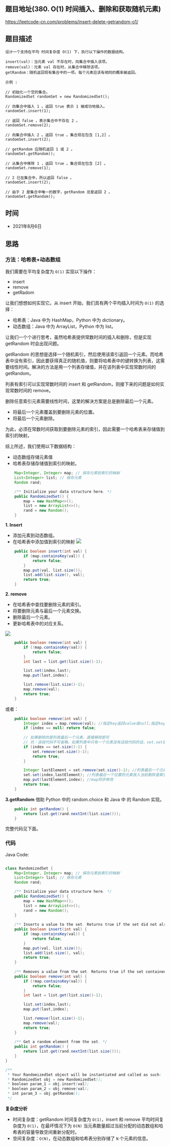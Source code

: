 
## 题目地址(380. O(1) 时间插入、删除和获取随机元素)

https://leetcode-cn.com/problems/insert-delete-getrandom-o1/

## 题目描述

```
设计一个支持在平均 时间复杂度 O(1) 下，执行以下操作的数据结构。

insert(val)：当元素 val 不存在时，向集合中插入该项。
remove(val)：元素 val 存在时，从集合中移除该项。
getRandom：随机返回现有集合中的一项。每个元素应该有相同的概率被返回。

示例 :

// 初始化一个空的集合。
RandomizedSet randomSet = new RandomizedSet();

// 向集合中插入 1 。返回 true 表示 1 被成功地插入。
randomSet.insert(1);

// 返回 false ，表示集合中不存在 2 。
randomSet.remove(2);

// 向集合中插入 2 。返回 true 。集合现在包含 [1,2] 。
randomSet.insert(2);

// getRandom 应随机返回 1 或 2 。
randomSet.getRandom();

// 从集合中移除 1 ，返回 true 。集合现在包含 [2] 。
randomSet.remove(1);

// 2 已在集合中，所以返回 false 。
randomSet.insert(2);

// 由于 2 是集合中唯一的数字，getRandom 总是返回 2 。
randomSet.getRandom();

```

## 时间

- 2021年8月6日

## 思路

### 方法：哈希表+动态数组

我们需要在平均复杂度为 `O(1)` 实现以下操作：
- insert
- remove
- getRadom

让我们想想如何实现它。从 insert 开始，我们具有两个平均插入时间为 `O(1)` 的选择：

- 哈希表：Java 中为 HashMap，Python 中为 dictionary。
- 动态数组：Java 中为 ArrayList，Python 中为 list。

让我们一个个进行思考，虽然哈希表提供常数时间的插入和删除，但是实现 getRandom 时会出现问题。

getRandom 的思想是选择一个随机索引，然后使用该索引返回一个元素。而哈希表中没有索引，因此要获得真正的随机值，则要将哈希表中的键转换为列表，这需要线性时间。解决的方法是用一个列表存储值，并在该列表中实现常数时间的 getRandom。

列表有索引可以实现常数时间的 insert 和 getRandom，则接下来的问题是如何实现常数时间的 remove。

删除任意索引元素需要线性时间，这里的解决方案是总是删除最后一个元素。

- 将最后一个元素覆盖到要删除元素的位置。
- 将最后一个元素删除。

为此，必须在常数时间获取到要删除元素的索引，因此需要一个哈希表来存储值到索引的映射。

综上所述，我们使用以下数据结构：

- 动态数组存储元素值
- 哈希表存储存储值到索引的映射。
```java
    Map<Integer, Integer> map; // 保存元素到索引的映射
    List<Integer> list; // 保存元素
    Random rand;

    /** Initialize your data structure here. */
    public RandomizedSet() {
        map = new HashMap<>();
        list = new ArrayList<>();
        rand = new Random();
    }
```
**1. Insert**
- 添加元素到动态数组。
- 在哈希表中添加值到索引的映射
![](https://imgconvert.csdnimg.cn/aHR0cHM6Ly9waWMubGVldGNvZGUtY24uY29tL0ZpZ3VyZXMvMzgwL2lzZXJ0LnBuZw?x-oss-process=image/format,png)
```java
    public boolean insert(int val) {
        if (map.containsKey(val)) {
            return false;
        }
        map.put(val, list.size());
        list.add(list.size(), val);   
        return true;
    }
```

**2. remove**
- 在哈希表中查找要删除元素的索引。
- 将要删除元素与最后一个元素交换。
- 删除最后一个元素。
- 更新哈希表中的对应关系。

![](https://imgconvert.csdnimg.cn/aHR0cHM6Ly9waWMubGVldGNvZGUtY24uY29tL0ZpZ3VyZXMvMzgwL2RlbGV0ZS5wbmc?x-oss-process=image/format,png)

```java
    public boolean remove(int val) {
        if (!map.containsKey(val)) {
            return false;
        }
        int last = list.get(list.size()-1);

        list.set(index,last);
        map.put(last,index);

        list.remove(list.size()-1);
        map.remove(val);
        return true;
    }
```
或者：
```java
    public boolean remove(int val) {
        Integer index = map.remove(val); //指定key返回value或null;指定key和value返回true
        if (index == null) return false;
        
        // 如果删除的是列表最后一个元素，直接移除即可
        // 坑：该段代码不可省略，如果列表中只有一个元素没有这段代码的话，set.set报索引出界错误
        if (index == set.size()-1) {
            set.remove(set.size()-1);
            return true;
        }

        Integer lastElement = set.remove(set.size()-1); //列表最后一个元素
        set.set(index,lastElement); //列表最后一个位置的元素放入当前删除值索引的位置
        map.put(lastElement,index); //map同步修改
        return true;
    }
```

**3.getRandom**
借助 Python 中的 random.choice 和 Java 中 的 Random 实现。

```java
    public int getRandom() {
        return list.get(rand.nextInt(list.size()));
    }
```
完整代码见下面。

### 代码

Java Code:

```java

class RandomizedSet {
    Map<Integer, Integer> map; // 保存元素到索引的映射
    List<Integer> list; // 保存元素
    Random rand;

    /** Initialize your data structure here. */
    public RandomizedSet() {
        map = new HashMap<>();
        list = new ArrayList<>();
        rand = new Random();
    }
    
    /** Inserts a value to the set. Returns true if the set did not already contain the specified element. */
    public boolean insert(int val) {
        if (map.containsKey(val)) {
            return false;
        }
        map.put(val, list.size());
        list.add(list.size(), val);   
        return true;
    }
    
    /** Removes a value from the set. Returns true if the set contained the specified element. */
    public boolean remove(int val) {
        if (!map.containsKey(val)) {
            return false;
        }
        int last = list.get(list.size()-1);

        list.set(index,last);
        map.put(last,index);

        list.remove(list.size()-1);
        map.remove(val);
        return true;
    }
    
    /** Get a random element from the set. */
    public int getRandom() {
        return list.get(rand.nextInt(list.size()));
    }
}

/**
 * Your RandomizedSet object will be instantiated and called as such:
 * RandomizedSet obj = new RandomizedSet();
 * boolean param_1 = obj.insert(val);
 * boolean param_2 = obj.remove(val);
 * int param_3 = obj.getRandom();
 */

```


**复杂度分析**

- 时间复杂度：getRandom 时间复杂度为 `O(1)`，insert 和 remove 平均时间复杂度为 `O(1)`，在最坏情况下为 `O(N)` 当元素数量超过当前分配的动态数组和哈希表的容量导致空间重新分配时。
- 空间复杂度：`O(N)`，在动态数组和哈希表分别存储了 `N` 个元素的信息。


